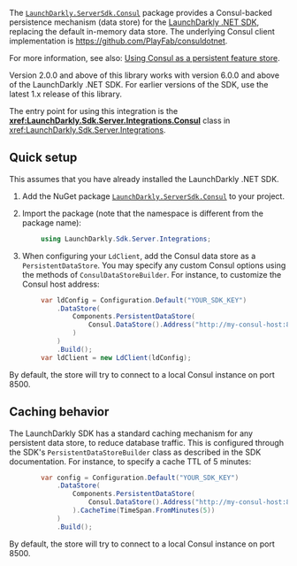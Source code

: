 The [`LaunchDarkly.ServerSdk.Consul`](https://nuget.org/packages/LaunchDarkly.ServerSdk.Consul) package provides a Consul-backed persistence mechanism (data store) for the [LaunchDarkly .NET SDK](https://github.com/launchdarkly/dotnet-server-sdk), replacing the default in-memory data store. The underlying Consul client implementation is https://github.com/PlayFab/consuldotnet.

For more information, see also: [Using Consul as a persistent feature store](https://docs.launchdarkly.com/sdk/features/storing-data/consul#net-server-side).

Version 2.0.0 and above of this library works with version 6.0.0 and above of the LaunchDarkly .NET SDK. For earlier versions of the SDK, use the latest 1.x release of this library.

The entry point for using this integration is the **<xref:LaunchDarkly.Sdk.Server.Integrations.Consul>** class in <xref:LaunchDarkly.Sdk.Server.Integrations>.

## Quick setup

This assumes that you have already installed the LaunchDarkly .NET SDK.

1. Add the NuGet package [`LaunchDarkly.ServerSdk.Consul`](https://nuget.org/packages/LaunchDarkly.ServerSdk.Consul) to your project.

2. Import the package (note that the namespace is different from the package name):

```csharp
        using LaunchDarkly.Sdk.Server.Integrations;
```

3. When configuring your `LdClient`, add the Consul data store as a `PersistentDataStore`. You may specify any custom Consul options using the methods of `ConsulDataStoreBuilder`. For instance, to customize the Consul host address:

```csharp
        var ldConfig = Configuration.Default("YOUR_SDK_KEY")
            .DataStore(
                Components.PersistentDataStore(
                    Consul.DataStore().Address("http://my-consul-host:8500")
                )
            )
            .Build();
        var ldClient = new LdClient(ldConfig);
```

By default, the store will try to connect to a local Consul instance on port 8500.

## Caching behavior

The LaunchDarkly SDK has a standard caching mechanism for any persistent data store, to reduce database traffic. This is configured through the SDK's `PersistentDataStoreBuilder` class as described in the SDK documentation. For instance, to specify a cache TTL of 5 minutes:

```csharp
        var config = Configuration.Default("YOUR_SDK_KEY")
            .DataStore(
                Components.PersistentDataStore(
                    Consul.DataStore().Address("http://my-consul-host:8500")
                ).CacheTime(TimeSpan.FromMinutes(5))
            )
            .Build();
```

By default, the store will try to connect to a local Consul instance on port 8500.
